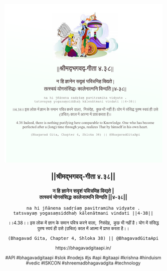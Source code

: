 <img src="../../asset/BG_4_38.png"/>
<center><h2>||श्रीमद्‍भगवद्‍-गीता ४.३८||</h2>
<h3>न हि ज्ञानेन सदृशं पवित्रमिह विद्यते |<br/>तत्स्वयं योगसंसिद्धः कालेनात्मनि विन्दति ||४-३८||</h3>
<pre>na hi jñānena sadṛśaṃ pavitramiha vidyate .<br/>tatsvayaṃ yogasaṃsiddhaḥ kālenātmani vindati ||4-38||</pre>
<p>।।4.38।। इस लोक में ज्ञान के समान पवित्र करने वाला,  निसंदेह,  कुछ भी नहीं है। योग में संसिद्ध पुरुष स्वयं ही उसे (उचित) काल में आत्मा में प्राप्त करता है।।</p>
<pre>(Bhagavad Gita, Chapter 4, Shloka 38) || @BhagavadGitaApi</pre><p>https://bhagavadgitaapi.in/</p><p>#API #bhagavadgitaapi #slok #nodejs #js #api #gitaapi #krishna #hinduism #vedic #ISKCON #shreemadbhagavadgita #technology</p></center>